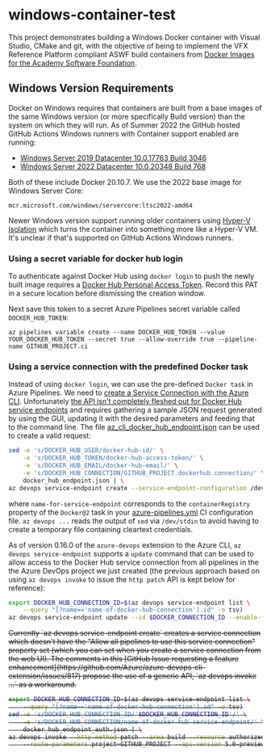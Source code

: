 # windows-container-test

This project demonstrates building a Windows Docker container with Visual Studio, CMake and git, with the objective of being to implement the VFX Reference Platform compliant ASWF build containers from [Docker Images for the Academy Software Foundation](https://github.com/AcademySoftwareFoundation/aswf-docker).

## Windows Version Requirements

Docker on Windows requires that containers are built from a base images of the same Windows version (or more specifically Build version) than the system on which they will run. As of Summer 2022 the GitHub hosted GitHub Actions Windows runners with Container support enabled are running:

* [Windows Server 2019 Datacenter 10.0.17763 Build 3046](https://github.com/actions/virtual-environments/blob/main/images/win/Windows2019-Readme.md)
* [Windows Server 2022 Datacenter 10.0.20348 Build 768](https://github.com/actions/virtual-environments/blob/main/images/win/Windows2022-Readme.md)

Both of these include Docker 20.10.7. We use the 2022 base image for Windows Server Core:

```
mcr.microsoft.com/windows/servercore:ltsc2022-amd64
```

Newer Windows version support running older containers using [Hyper-V Isolation](https://docs.microsoft.com/en-us/virtualization/windowscontainers/deploy-containers/version-compatibility?tabs=windows-server-2022%2Cwindows-11-21H2#hyper-v-isolation-for-containers) which turns the container into something more like a Hyper-V VM. It's unclear if that's supported on GitHub Actions Windows runners.

### Using a secret variable for docker hub login

To authenticate against Docker Hub using `docker login` to push the newly built image requires a [Docker Hub Personal Access Token](https://www.docker.com/blog/docker-hub-new-personal-access-tokens/). Record this PAT in a secure location before dismissing the creation window.

Next save this token to a secret Azure Pipelines secret variable called `DOCKER_HUB_TOKEN`:

```
az pipelines variable create --name DOCKER_HUB_TOKEN --value YOUR_DOCKER_HUB_TOKEN --secret true --allow-override true --pipeline-name GITHUB_PROJECT.ci
```

### Using a service connection with the predefined Docker task

Instead of using `docker login`, we can use the pre-defined `Docker task` in Azure Pipelines. We need to [create a Service Connection with the Azure CLI](https://docs.microsoft.com/en-us/cli/azure/ext/azure-devops/devops/service-endpoint?view=azure-cli-latest#ext-azure-devops-az-devops-service-endpoint-create). Unfortunately [the API isn't completely fleshed out for Docker Hub service endpoints](https://docs.microsoft.com/en-us/azure/devops/cli/service_endpoint?view=azure-devops) and requires gathering a sample JSON request generated by using the GUI, updating it with the desired parameters and feeding that to the command line. The file [az_cli_docker_hub_endpoint.json](az_cli_docker_hub_endpoint.json) can be used to create a valid request:

```bash
sed -e 's/DOCKER_HUB_USER/docker-hub-id/' \
    -e 's/DOCKER_HUB_TOKEN/docker-hub-access-token/' \
    -e 's/DOCKER_HUB_EMAIL/docker-hub-email/' \
    -e 's/DOCKER_HUB_CONNECTION/GITHUB_PROJECT.dockerhub.connection/' \
    docker_hub_endpoint.json | \
az devops service-endpoint create --service-endpoint-configuration /dev/stdin
```

where `name-for-service-endpoint` corresponds to the `containerRegistry` property of the `Docker@2` task in your [azure-pipelines.yml](azure-pipelines.yml) CI configuration file. `az devops ...` reads the output of `sed` via `/dev/stdin` to avoid having to create a temporary file containing cleartext credentials.

As of version 0.16.0 of the `azure-devops` extension to the Azure CLI, `az devops service-endpoint` supports a `update` command that can be used to allow access to the Docker Hub service connection from all pipelines in the the Azure DevOps project we just created (the previous approach based on using `az devops invoke` to issue the `http patch` API is kept below for reference):

```bash
export DOCKER_HUB_CONNECTION_ID=$(az devops service-endpoint list \
    --query "[?name=='name-of-docker-hub-connection'].id" -o tsv)
az devops service-endpoint update --id $DOCKER_CONNECTION_ID --enable-for-all
```

<strike>
Currently `az devops service-endpoint create` creates a service connection which doesn't have the "Allow all pipelines to use this service connection" property set (which you can set when you create a service connection from the web UI). The comments in this [GitHub Issue requesting a feature enhancement](https://github.com/Azure/azure-devops-cli-extension/issues/817) propose the use of a generic API, `az devops invoke ...` as a workaround.

```bash
export DOCKER_HUB_CONNECTION_ID=$(az devops service-endpoint list \
    --query "[?name=='name-of-docker-hub-connection'].id" -o tsv)
sed -e 's/DOCKER_HUB_CONNECTION_ID/'$DOCKER_HUB_CONNECTION_ID'/' \
    -e 's/DOCKER_HUB_CONNECTION/name-of-docker-hub-service-endpoint/' \
    docker_hub_endpoint_auth.json | \
az devops invoke --http-method patch --area build --resource authorizedresources \
    --route-parameters project=GITHUB_PROJECT --api-version 5.0-preview --in-file /dev/stdin --encoding ascii
```
</strike>


